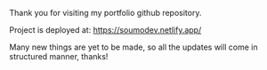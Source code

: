 Thank you for visiting my portfolio github repository.

Project is deployed at: https://soumodev.netlify.app/

Many new things are yet to be made, so all the updates will come in structured manner, thanks!